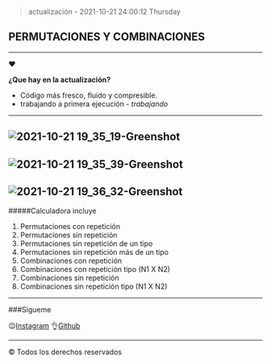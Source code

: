 >  actualización - 2021-10-21 24:00:12 Thursday

## PERMUTACIONES Y COMBINACIONES

------------
&hearts;

**¿Que hay en la actualización?**

- Código más fresco, fluido y compresible.
- trabajando a primera ejecución - *trabajando* 
------------
![2021-10-21 19_35_19-Greenshot](https://user-images.githubusercontent.com/76236808/138381150-7f2d1783-411b-4a32-b905-e8998d5b8d2d.png)
------------
![2021-10-21 19_35_39-Greenshot](https://user-images.githubusercontent.com/76236808/138381167-fb514958-1b3b-43e8-a13e-27a001980b30.png)
------------
![2021-10-21 19_36_32-Greenshot](https://user-images.githubusercontent.com/76236808/138381188-c8bd61f4-8958-4a8f-b0b3-97c28b8059ad.png)
------------

#####Calculadora incluye

1. Permutaciones con repetición
2. Permutaciones sin repetición
3. Permutaciones sin repetición de un tipo
4. Permutaciones sin repetición más de un tipo
5. Combinaciones con repetición
6. Combinaciones con repetición tipo (N1 X N2)
7. Combinaciones sin repetición
8. Combinaciones sin repetición tipo (N1 X N2)


------------

###Sígueme

😉[Instagram](https://www.instagram.com/kevin_ramirezz1/ "Instagram")
👌[Github](https://github.com/kevinramirezz1 "Github")

------------



© Todos los derechos reservados
